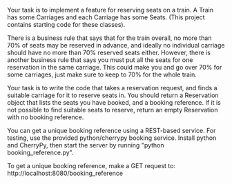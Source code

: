 
Your task is to implement a feature for reserving seats on a train. A Train has some Carriages and each Carriage has some Seats. (This project contains starting code for these classes).

There is a business rule that says that for the train overall, no more than 70% of seats may be reserved in advance, and ideally no individual carriage should have no more than 70% reserved seats either. However, there is another business rule that says you must put all the seats for one reservation in the same carriage. This could make you and go over 70% for some carriages, just make sure to keep to 70% for the whole train.

Your task is to write the code that takes a reservation request, and finds a suitable carriage for it to reserve seats in. You should return a Reservation object that lists the seats you have booked, and a booking reference. If it is not possible to find suitable seats to reserve, return an empty Reservation with no booking reference. 

You can get a unique booking reference using a REST-based service. For testing, use the provided python/cherrypy booking service. Install python and CherryPy, then start the server by running "python booking_reference.py". 

To get a unique booking reference, make a GET request to: http://localhost:8080/booking_reference
